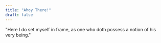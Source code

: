 ```yaml
---
title: "Ahoy There!"
draft: false
---
```


"Here I do set myself in frame, as one who doth possess a notion of his very being."
